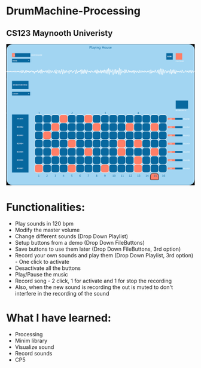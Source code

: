 # DrumMachine-Processing
## CS123 Maynooth Univeristy
![Capture](https://github.com/XaviSanta/DrumMachine-Processing/blob/master/FinalProject/images/Capture.PNG)
# Functionalities:
* Play sounds in 120 bpm
* Modify the master volume
* Change different sounds (Drop Down Playlist)
* Setup buttons from a demo (Drop Down FileButtons)
* Save buttons to use them later (Drop Down FileButtons, 3rd option)
* Record your own sounds and play them (Drop Down Playlist, 3rd option) - One click to activate
* Desactivate all the buttons
* Play/Pause the music
* Record song - 2 click, 1 for activate and 1 for stop the recording
* Also, when the new sound is recording the out is muted to don't interfere in the recording of the sound

# What I have learned:
* Processing
* Minim library
* Visualize sound
* Record sounds
* CP5
